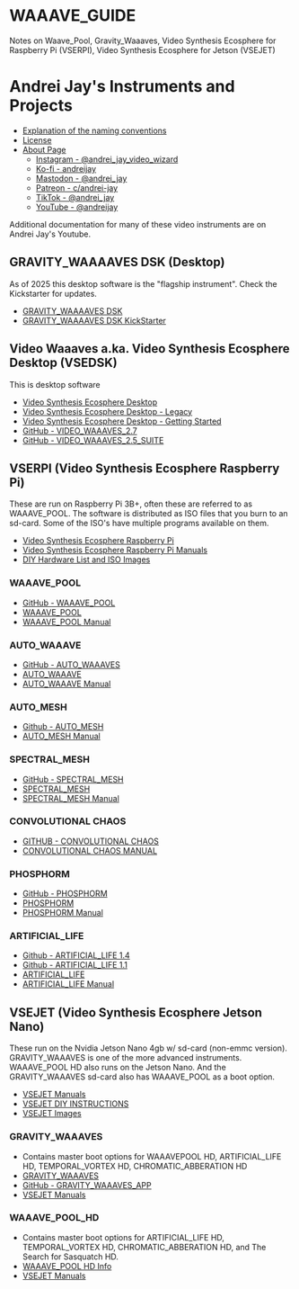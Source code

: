 # WAAAVE_GUIDE
Notes on Waave_Pool, Gravity_Waaaves, Video Synthesis Ecosphere for Raspberry Pi (VSERPI), Video Synthesis Ecosphere for Jetson (VSEJET)

# Andrei Jay's Instruments and Projects
- [Explanation of the naming conventions](https://andreijaycreativecoding.com/video-synthesis-ecosphere-DSKP-legacy)
- [License](https://andreijaycreativecoding.com/open-source)
- [About Page](https://andreijaycreativecoding.com/about-me)
  - [Instagram - @andrei_jay_video_wizard](https://www.instagram.com/andrei_jay_video_wizard/)
  - [Ko-fi - andreijay](https://ko-fi.com/andreijay)
  - [Mastodon - @andrei_jay](https://autonomous.zone/@andrei_jay)
  - [Patreon - c/andrei-jay](https://www.patreon.com/c/andrei-jay)
  - [TikTok - @andrei_jay](https://www.tiktok.com/@andrei_jay)
  - [YouTube - @andreijay](https://www.youtube.com/@andreijay)
 
Additional documentation for many of these video instruments are on Andrei Jay's Youtube.  

## GRAVITY_WAAAAVES DSK (Desktop)
As of 2025 this desktop software is the "flagship instrument". Check the Kickstarter for updates. 
- [GRAVITY_WAAAAVES DSK](https://andreijaycreativecoding.com/GRAVITY_WAAAVES-DSK)
- [GRAVITY_WAAAAVES DSK KickStarter](https://www.kickstarter.com/projects/gravitywaaaves/gravity-waaaves-dsk)

## Video Waaaves a.ka. Video Synthesis Ecosphere Desktop (VSEDSK)
This is desktop software
- [Video Synthesis Ecosphere Desktop](https://andreijaycreativecoding.com/video-synthesis-ecosphere-DSKP)
- [Video Synthesis Ecosphere Desktop - Legacy](https://andreijaycreativecoding.com/video-synthesis-ecosphere-DSKP-legacy)
- [Video Synthesis Ecosphere Desktop - Getting Started](https://andreijaycreativecoding.com/VIDEO-WAAAVES-GETTING-STARTED)
- [GitHub - VIDEO_WAAAVES_2.7](https://github.com/ex-zee-ex/VIDEO_WAAAVES_2.718)
- [GitHub - VIDEO_WAAAVES_2.5_SUITE](https://github.com/ex-zee-ex/VIDEO_WAAAVES_2.5_suite)


## VSERPI (Video Synthesis Ecosphere Raspberry Pi)
These are run on Raspberry Pi 3B+, often these are referred to as WAAAVE_POOL. The software is distributed as ISO files that you burn to an sd-card. Some of the ISO's have multiple programs available on them.
- [Video Synthesis Ecosphere Raspberry Pi](https://andreijaycreativecoding.com/Video-Synthesis-Ecosphere-RPI)
- [Video Synthesis Ecosphere Raspberry Pi Manuals](https://andreijaycreativecoding.com/all-the-manuals)
- [DIY Hardware List and ISO Images](https://andreijaycreativecoding.com/VSERPI-hardware-and-images) 

### WAAAVE_POOL
- [GitHub - WAAAVE_POOL](https://github.com/ex-zee-ex/waaaave_pool)
- [WAAAVE_POOL](https://andreijaycreativecoding.com/WAAAVE_POOL)
- [WAAAVE_POOL Manual](https://andreijaycreativecoding.com/Waaave_Pool-manual)

### AUTO_WAAAVE
- [GitHub - AUTO_WAAAVES](https://github.com/ex-zee-ex/auto_waaave)
- [AUTO_WAAAVE](https://andreijaycreativecoding.com/AUTO_WAAAVE)
- [AUTO_WAAAVE Manual](https://andreijaycreativecoding.com/AUTO-WAAAVE-MANUAL)

### AUTO_MESH
- [Github - AUTO_MESH](https://github.com/ex-zee-ex/auto_mesh)
- [AUTO_MESH Manual](https://andreijaycreativecoding.com/AUTO-MESH-MANUAL)

### SPECTRAL_MESH
- [GitHub - SPECTRAL_MESH](https://github.com/ex-zee-ex/spectral_mesh)
- [SPECTRAL_MESH](https://andreijaycreativecoding.com/SPECTRAL_MESH)
- [SPECTRAL_MESH Manual](https://andreijaycreativecoding.com/Spectral-Mesh-Manual)

### CONVOLUTIONAL CHAOS
- [GITHUB - CONVOLUTIONAL CHAOS](https://github.com/ex-zee-ex/convolutional_chaos)
- [CONVOLUTIONAL CHAOS MANUAL](https://andreijaycreativecoding.com/CONVOLUTIONAL-CHAOS-MANUAL)
  
### PHOSPHORM
- [GitHub - PHOSPHORM](https://github.com/ex-zee-ex/phosphorm)
- [PHOSPHORM](https://andreijaycreativecoding.com/PHOSPHORM)
- [PHOSPHORM Manual](https://andreijaycreativecoding.com/Phosphorm-Manual)

### ARTIFICIAL_LIFE
- [Github - ARTIFICIAL_LIFE 1.4](https://github.com/ex-zee-ex/artificial_life)
- [Github - ARTIFICIAL_LIFE 1.1](https://github.com/ex-zee-ex/artificial_life_1.1)
- [ARTIFICIAL_LIFE](https://andreijaycreativecoding.com/ARTIFICIAL_LIFE)
- [ARTIFICIAL_LIFE Manual](https://andreijaycreativecoding.com/Artificial-Life-Manual)

## VSEJET (Video Synthesis Ecosphere Jetson Nano)
These run on the Nvidia Jetson Nano 4gb w/ sd-card (non-emmc version). GRAVITY_WAAAVES is one of the more advanced instruments. WAAAVE_POOL HD also runs on the Jetson Nano. And the GRAVITY_WAAAVES sd-card also has WAAAVE_POOL as a boot option.
- [VSEJET Manuals](https://andreijaycreativecoding.com/VSEJET-Manuals)
- [VSEJET DIY INSTRUCTIONS](https://andreijaycreativecoding.com/VSEJET-DIY-INSTRUCTIONS)
- [VSEJET Images](https://andreijaycreativecoding.com/VSEJET-images)

### GRAVITY_WAAAVES
- Contains master boot options for WAAAVEPOOL HD, ARTIFICIAL_LIFE HD, TEMPORAL_VORTEX HD, CHROMATIC_ABBERATION HD 
- [GRAVITY_WAAAVES](https://andreijaycreativecoding.com/GRAVITY_WAAAVES-INFO)
- [GitHub - GRAVITY_WAAAVES_APP](https://github.com/ex-zee-ex/gravity_waaaves_app)
- [VSEJET Manuals](https://andreijaycreativecoding.com/VSEJET-Manuals)

### WAAAVE_POOL_HD
- Contains master boot options for ARTIFICIAL_LIFE HD, TEMPORAL_VORTEX HD, CHROMATIC_ABBERATION HD, and The Search for Sasquatch HD.   
- [WAAAVE_POOL HD Info](https://andreijaycreativecoding.com/WAAAVE_POOL-HD-INFO)
- [VSEJET Manuals](https://andreijaycreativecoding.com/VSEJET-Manuals)
